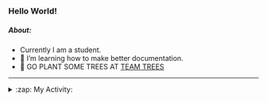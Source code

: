 ### Hello World!

##### About:
- Currently I am a student.
- 🌱 I’m learning how to make better documentation.
- 🌱 GO PLANT SOME TREES AT [TEAM TREES](https://teamtrees.org/)

---
<details>
  <summary>:zap: My Activity:</summary>
  
<!--START_SECTION:waka-->
![Code Time](http://img.shields.io/badge/Code%20Time-1%2C017%20hrs%2017%20mins-blue)

**I'm a Night 🦉** 

```text
🌞 Morning    96 commits     ███░░░░░░░░░░░░░░░░░░░░░░   13.46% 
🌆 Daytime    154 commits    █████░░░░░░░░░░░░░░░░░░░░   21.6% 
🌃 Evening    222 commits    ███████░░░░░░░░░░░░░░░░░░   31.14% 
🌙 Night      241 commits    ████████░░░░░░░░░░░░░░░░░   33.8%

```
📅 **I'm Most Productive on Tuesday** 

```text
Monday       108 commits    ███░░░░░░░░░░░░░░░░░░░░░░   15.15% 
Tuesday      133 commits    ████░░░░░░░░░░░░░░░░░░░░░   18.65% 
Wednesday    78 commits     ██░░░░░░░░░░░░░░░░░░░░░░░   10.94% 
Thursday     100 commits    ███░░░░░░░░░░░░░░░░░░░░░░   14.03% 
Friday       97 commits     ███░░░░░░░░░░░░░░░░░░░░░░   13.6% 
Saturday     87 commits     ███░░░░░░░░░░░░░░░░░░░░░░   12.2% 
Sunday       110 commits    ███░░░░░░░░░░░░░░░░░░░░░░   15.43%

```


📊 **This Week I Spent My Time On** 

```text
🔥 Editors: 
VS Code                  6 hrs 56 mins       █████████████████████████   100.0%

🐱‍💻 Projects: 
CSF22                    2 hrs 22 mins       ████████░░░░░░░░░░░░░░░░░   34.16% 
TEA-onboarding-bot       1 hr 51 mins        ██████░░░░░░░░░░░░░░░░░░░   26.8% 
file-utils               56 mins             ███░░░░░░░░░░░░░░░░░░░░░░   13.46% 
advent-of-code-2022      49 mins             ███░░░░░░░░░░░░░░░░░░░░░░   11.79% 
praise-demo              48 mins             ███░░░░░░░░░░░░░░░░░░░░░░   11.63%

```


 Last Updated on 29/01/2023 07:03:59 UTC
<!--END_SECTION:waka-->
</details>

